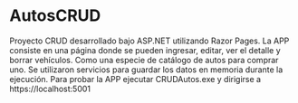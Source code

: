 # AutosCRUD
Proyecto CRUD desarrollado bajo ASP.NET utilizando Razor Pages. La APP consiste en una página donde se pueden ingresar, editar, ver el detalle y borrar vehículos. Como una especie de catálogo de autos para comprar uno.
Se utilizaron servicios para guardar los datos en memoria durante la ejecución. Para probar la APP ejecutar CRUDAutos.exe y dirigirse a https://localhost:5001
